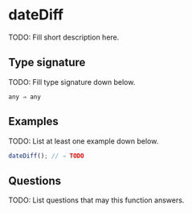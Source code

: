 # dateDiff

TODO: Fill short description here.

## Type signature

TODO: Fill type signature down below.

```
any ⇒ any
```

## Examples

TODO: List at least one example down below.

```javascript
dateDiff(); // ⇒ TODO
```

## Questions

TODO: List questions that may this function answers.
